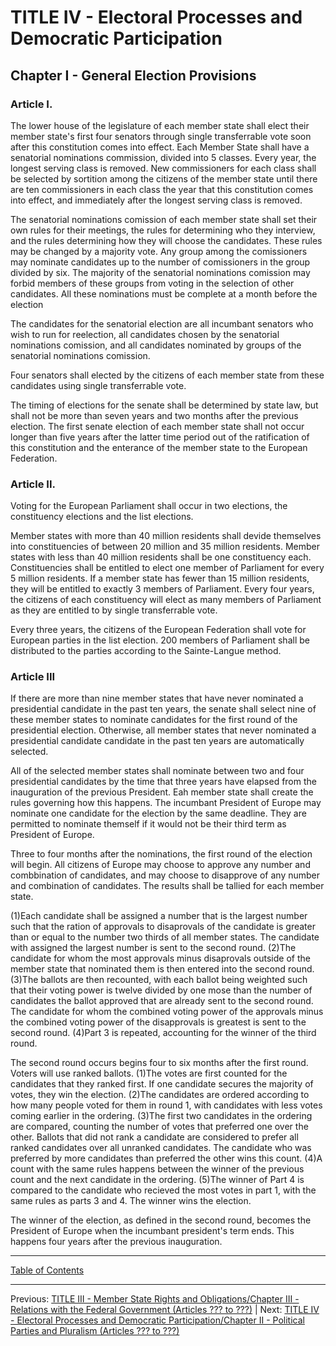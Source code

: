 # TITLE IV - Electoral Processes and Democratic Participation

## Chapter I - General Election Provisions

### Article I. 
The lower house of the legislature of each member state shall elect their member state's first four senators through single transferrable vote soon after this constitution comes into effect. Each Member State shall have a senatorial nominations commission, divided into 5 classes. Every year, the longest serving class is removed. New commissioners for each class shall be selected by sortition among the citizens of the member state until there are ten commissioners in each class the year that this constitution comes into effect, and immediately after the longest serving class is removed. 

The senatorial nominations comission of each member state shall set their own rules for their meetings, the rules for determining who they interview, and the rules determining how they will choose the candidates. These rules may be changed by a majority vote. Any group among the comissioners may nominate candidates up to the number of comissioners in the group divided by six. The majority of the senatorial nominations comission may forbid members of these groups from voting in the selection of other candidates. All these nominations must be complete at a month before the election

The candidates for the senatorial election are all incumbant senators who wish to run for reelection, all candidates chosen by the senatorial nominations comission, and all candidates nominated by groups of the senatorial nominations comission. 

Four senators shall elected by the citizens of each member state from these candidates using single transferrable vote.

The timing of elections for the senate shall be determined by state law, but shall not be more than seven years and two months after the previous election. The first senate election of each member state shall not occur longer than five years after the latter time period out of the ratification of this constitution and the enterance of the member state to the European Federation.

### Article II.
Voting for the European Parliament shall occur in two elections, the constituency elections and the list elections.

Member states with more than 40 million residents shall devide themselves into constituencies of between 20 million and 35 million residents. Member states with less than 40 million residents shall be one constituency each. Constituencies shall be entitled to elect one member of Parliament for every 5 million residents. If a member state has fewer than 15 million residents, they will be entitled to exactly 3 members of Parliament. 
Every four years, the citizens of each constituency will elect as many members of Parliament as they are entitled to by single transferrable vote.

Every three years, the citizens of the European Federation shall vote for European parties in the list election. 200 members of Parliament shall be distributed to the parties according to the Sainte-Langue method.


### Article III
If there are more than nine member states that have never nominated a presidential candidate in the past ten years, the senate shall select nine of these member states to nominate candidates for the first round of the presidential election. Otherwise, all member states that never nominated a presidential candidate candidate in the past ten years are automatically selected. 

All of the selected member states shall nominate between two and four presidential candidates by the time that three years have elapsed from the inauguration of the previous President. Eah member state shall create the rules governing how this happens.
The incumbant President of Europe may nominate one candidate for the election by the same deadline. They are permitted to nominate themself if it would not be their third term as President of Europe. 


Three to four months after the nominations, the first round of the election will begin. All citizens of Europe may choose to approve any number and combbination of candidates, and may choose to disapprove of any number and combination of candidates. The results shall be tallied for each member state.

(1)Each candidate shall be assigned a number that is the largest number such that the ration of approvals to disaprovals of the candidate is greater than or equal to the number two thirds of all member states. The candidate with assigned the largest number is sent to the second round. 
(2)The candidate for whom the most approvals minus disaprovals outside of the member state that nominated them is then entered into the second round.
(3)The ballots are then recounted, with each ballot being weighted such that their voting power is twelve divided by one mose than the number of candidates the ballot approved that are already sent to the second round. The candidate for whom the combined voting power of the approvals minus the combined voting power of the disapprovals is greatest is sent to the second round. 
(4)Part 3 is repeated, accounting for the winner of the third round. 


The second round occurs begins four to six months after the first round. Voters will use ranked ballots.
(1)The votes are first counted for the candidates that they ranked first. If one candidate secures the majority of votes, they win the election.
(2)The candidates are ordered according to how many people voted for them in round 1, with candidates with less votes coming earlier in the ordering. 
(3)The first two candidates in the ordering are compared, counting the number of votes that preferred one over the other. Ballots that did not rank a candidate are considered to prefer all ranked candidates over all unranked candidates. The candidate who was preferred by more candidates than preferred the other wins this count.
(4)A count with the same rules happens between the winner of the previous count and the next candidate in the ordering.
(5)The winner of Part 4 is compared to the candidate who recieved the most votes in part 1, with the same rules as parts 3 and 4. The winner wins the election.


The winner of the election, as defined in the second round, becomes the President of Europe when the incumbant president's term ends. This happens four years after the previous inauguration.

---

[Table of Contents](TABLE_OF_CONTENTS.md)

---

Previous: [TITLE III - Member State Rights and Obligations/Chapter III - Relations with the Federal Government (Articles ??? to ???)](TITLE_3_CH_3.md) | Next: [TITLE IV - Electoral Processes and Democratic Participation/Chapter II - Political Parties and Pluralism (Articles ??? to ???)](TITLE_4_CH_2.md)
